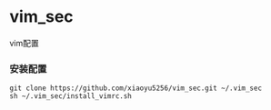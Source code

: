 # vim_sec
vim配置

### 安装配置

```
git clone https://github.com/xiaoyu5256/vim_sec.git ~/.vim_sec
sh ~/.vim_sec/install_vimrc.sh
```
